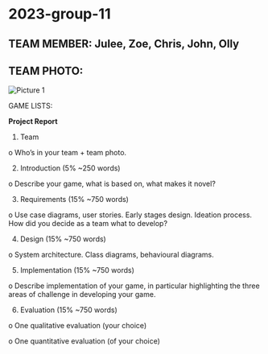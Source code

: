 # 2023-group-11

## TEAM MEMBER: Julee, Zoe, Chris, John, Olly

## TEAM PHOTO:
![Picture 1](https://user-images.githubusercontent.com/115288676/217528135-18efe5f2-5808-47d7-bfd9-91b4bb1e9c79.jpg)

GAME LISTS:



**Project Report**

1. Team

o Who’s in your team + team photo.

2. Introduction (5% ~250 words)

o Describe your game, what is based on, what makes it novel?

3. Requirements (15% ~750 words)

o Use case diagrams, user stories. Early stages design. Ideation process. How did you decide as a team what to develop?

4. Design (15% ~750 words)

o System architecture. Class diagrams, behavioural diagrams.

5. Implementation (15% ~750 words)

o Describe implementation of your game, in particular highlighting the three areas of challenge in developing your game.

6. Evaluation (15% ~750 words)

o One qualitative evaluation (your choice)

o One quantitative evaluation (of your choice)
